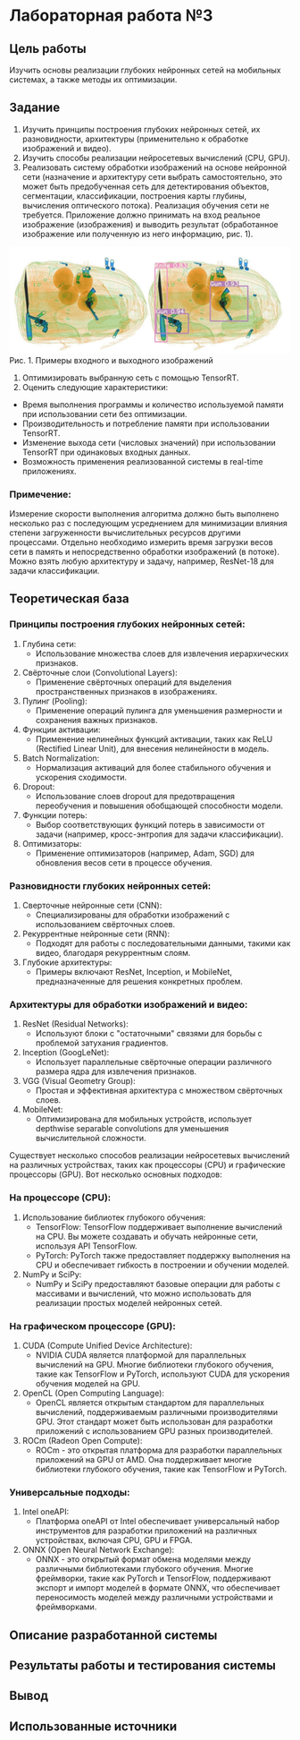 # Лабораторная работа №3

## Цель работы

Изучить основы реализации глубоких нейронных сетей на мобильных
системах, а также методы их оптимизации.

## Задание 

1. Изучить принципы построения глубоких нейронных сетей, их разновидности, архитектуры (применительно к обработке
   изображений и видео).
2. Изучить способы реализации нейросетевых вычислений (CPU, GPU).
3. Реализовать систему обработки изображений на основе нейронной
сети (назначение и архитектуру сети выбрать самостоятельно, это
может быть предобученная сеть для детектирования объектов,
сегментации, классификации, построения карты глубины, вычисления
оптического потока). Реализация обучения сети не требуется.
Приложение должно принимать на вход реальное изображение
(изображения) и выводить результат (обработанное изображение или
полученную из него информацию, рис. 1).

![img1.png](./img/img1.png)
Рис. 1. Примеры входного и выходного изображений

1. Оптимизировать выбранную сеть с помощью TensorRT.
2. Оценить следующие характеристики:
 - Время выполнения программы и количество используемой памяти
при использовании сети без оптимизации.
 - Производительность и потребление памяти при использовании
TensorRT.
 - Изменение выхода сети (числовых значений) при использовании
TensorRT при одинаковых входных данных.
 - Возможность применения реализованной системы в real-time
приложениях.

### Примечение:

Измерение скорости выполнения алгоритма должно быть выполнено несколько раз с последующим усреднением для минимизации влияния
степени загруженности вычислительных ресурсов другими процессами.
Отдельно необходимо измерить время загрузки весов сети в память и непосредственно обработки изображений (в потоке).
Можно взять любую архитектуру и задачу, например, ResNet-18 для задачи классификации.


## Теоретическая база 

### Принципы построения глубоких нейронных сетей:
1. Глубина сети:
   - Использование множества слоев для извлечения иерархических признаков.
2. Свёрточные слои (Convolutional Layers):
   - Применение свёрточных операций для выделения пространственных признаков в изображениях.
3. Пулинг (Pooling):
   - Применение операций пулинга для уменьшения размерности и сохранения важных признаков.
4. Функции активации:
   - Применение нелинейных функций активации, таких как ReLU (Rectified Linear Unit), для внесения нелинейности в модель.
5. Batch Normalization:
   - Нормализация активаций для более стабильного обучения и ускорения сходимости.
6. Dropout:
   - Использование слоев dropout для предотвращения переобучения и повышения обобщающей способности модели.
7. Функции потерь:
   - Выбор соответствующих функций потерь в зависимости от задачи (например, кросс-энтропия для задачи классификации).
8. Оптимизаторы:
   - Применение оптимизаторов (например, Adam, SGD) для обновления весов сети в процессе обучения.

### Разновидности глубоких нейронных сетей:

1. Сверточные нейронные сети (CNN):
   - Специализированы для обработки изображений с использованием свёрточных слоев.
2. Рекуррентные нейронные сети (RNN):
   - Подходят для работы с последовательными данными, такими как видео, благодаря рекуррентным слоям.
3. Глубокие архитектуры:
   - Примеры включают ResNet, Inception, и MobileNet, предназначенные для решения конкретных проблем.

### Архитектуры для обработки изображений и видео:

1. ResNet (Residual Networks):
   - Используют блоки с "остаточными" связями для борьбы с проблемой затухания градиентов.
2. Inception (GoogLeNet):
   - Использует параллельные свёрточные операции различного размера ядра для извлечения признаков.
3. VGG (Visual Geometry Group):
   - Простая и эффективная архитектура с множеством свёрточных слоев.
4. MobileNet:
   - Оптимизирована для мобильных устройств, использует depthwise separable convolutions для уменьшения вычислительной сложности.

Существует несколько способов реализации нейросетевых вычислений на различных устройствах, таких как процессоры (CPU) 
и графические процессоры (GPU). Вот несколько основных подходов:

### На процессоре (CPU):

1. Использование библиотек глубокого обучения:
   - TensorFlow: TensorFlow поддерживает выполнение вычислений на CPU. Вы можете создавать и обучать нейронные сети, используя API TensorFlow.
   - PyTorch: PyTorch также предоставляет поддержку выполнения на CPU и обеспечивает гибкость в построении и обучении моделей.
2. NumPy и SciPy:
   - NumPy и SciPy предоставляют базовые операции для работы с массивами и вычислений, что можно использовать для реализации простых моделей нейронных сетей.

### На графическом процессоре (GPU):

1. CUDA (Compute Unified Device Architecture):
   - NVIDIA CUDA является платформой для параллельных вычислений на GPU. Многие библиотеки глубокого обучения, такие 
как TensorFlow и PyTorch, используют CUDA для ускорения обучения моделей на GPU.
2. OpenCL (Open Computing Language):
   - OpenCL является открытым стандартом для параллельных вычислений, поддерживаемым различными производителями GPU. 
Этот стандарт может быть использован для разработки приложений с использованием GPU разных производителей.
3. ROCm (Radeon Open Compute):
   - ROCm - это открытая платформа для разработки параллельных приложений на GPU от AMD. Она поддерживает 
многие библиотеки глубокого обучения, такие как TensorFlow и PyTorch.

### Универсальные подходы:

1. Intel oneAPI:
   - Платформа oneAPI от Intel обеспечивает универсальный набор инструментов для разработки приложений на различных 
устройствах, включая CPU, GPU и FPGA.
2. ONNX (Open Neural Network Exchange):
   - ONNX - это открытый формат обмена моделями между различными библиотеками глубокого обучения. Многие фреймворки, 
такие как PyTorch и TensorFlow, поддерживают экспорт и импорт моделей в формате ONNX, что обеспечивает переносимость моделей между различными устройствами и фреймворками.


## Описание разработанной системы


## Результаты работы и тестирования системы



## Вывод


## Использованные источники

